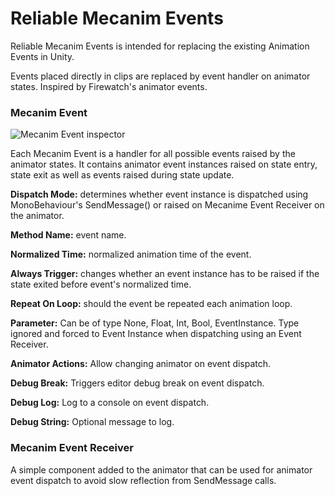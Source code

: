 # Reliable Mecanim Events
Reliable Mecanim Events is intended for replacing the existing Animation Events in Unity.

Events placed directly in clips are replaced by event handler on animator states.
Inspired by Firewatch's animator events.

### Mecanim Event
![Mecanim Event inspector](https://github.com/beatrate/ReliableMecanimEvents/blob/master/Images/reliable-mecanim-event-inspector.PNG)

Each Mecanim Event is a handler for all possible events raised by the animator states. It contains animator event instances raised on state entry, state exit as well as events raised during state update.

**Dispatch Mode:** determines whether event instance is dispatched using MonoBehaviour's SendMessage() or raised on Mecanime Event Receiver on the animator.

**Method Name:** event name.

**Normalized Time:** normalized animation time of the event.

**Always Trigger:** changes whether an event instance has to be raised if the state exited before event's normalized time.

**Repeat On Loop:** should the event be repeated each animation loop.

**Parameter:** Can be of type None, Float, Int, Bool, EventInstance. Type ignored and forced to Event Instance when dispatching using an Event Receiver.

**Animator Actions:** Allow changing animator on event dispatch.

**Debug Break:** Triggers editor debug break on event dispatch.

**Debug Log:** Log to a console on event dispatch.

**Debug String:** Optional message to log.


### Mecanim Event Receiver
A simple component added to the animator that can be used for animator event dispatch to avoid slow reflection from SendMessage calls.
